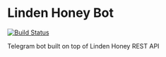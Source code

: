 # Linden Honey Bot

[![Build Status](https://travis-ci.org/alebabai/linden-honey-bot.svg?branch=master)](https://travis-ci.org/alebabai/linden-honey-bot)

Telegram bot built on top of Linden Honey REST API